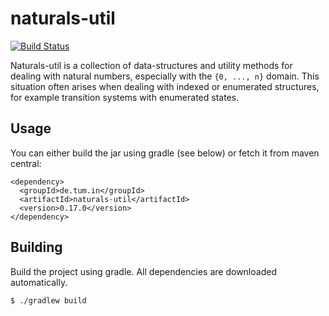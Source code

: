 # naturals-util

[![Build Status](https://travis-ci.org/incaseoftrouble/naturals-util.svg?branch=master)](https://travis-ci.org/incaseoftrouble/naturals-util)

Naturals-util is a collection of data-structures and utility methods for dealing with natural numbers, especially with the `{0, ..., n}` domain.
This situation often arises when dealing with indexed or enumerated structures, for example transition systems with enumerated states.

## Usage

You can either build the jar using gradle (see below) or fetch it from maven central:

    <dependency>
      <groupId>de.tum.in</groupId>
      <artifactId>naturals-util</artifactId>
      <version>0.17.0</version>
    </dependency>

## Building

Build the project using gradle.
All dependencies are downloaded automatically.

    $ ./gradlew build

